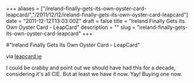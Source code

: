 +++
aliases = ["/ireland-finally-gets-its-own-oyster-card-leapcard/","/2011/12/12/ireland-finally-gets-its-own-oyster-card-leapcard"]
date = "2011-12-12T13:03:00Z"
draft = false
title = "Ireland Finally Gets Its Own Oyster Card - LeapCard"
description = ""
slug = "ireland-finally-gets-its-own-oyster-card-leapcard"
+++

#"Ireland Finally Gets Its Own Oyster Card - LeapCard"


 <div class="posterous_bookmarklet_entry">
 <div class='p_embed p_image_embed'>
<img alt="" src="https://www.leapcard.ie/_Images/leacardsProducts1.gif" />
</div>
<div class="posterous_quote_citation">via <a href="https://www.leapcard.ie/">leapcard.ie</a></div>
 <p>I could be crabby and point out we should have had this for a decade, considering it's all CIE. But at least we have it now. Yay! Buying one now.</p></div>
 